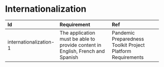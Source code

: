 # Internationalization

| Id                     | Requirement                                                                    | Ref                                                         |
| :--------------------- | :----------------------------------------------------------------------------- | :---------------------------------------------------------- |
| internationalization-1 | The application must be able to provide content in English, French and Spanish | Pandemic Preparedness Toolkit Project Platform Requirements |
